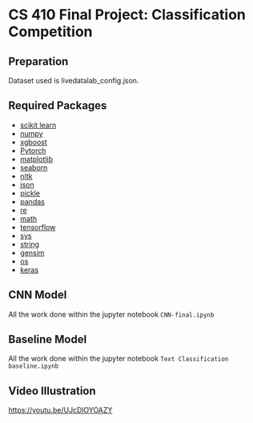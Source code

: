 # CS 410 Final Project:  Classification Competition
## Preparation 
Dataset used is livedatalab_config.json.


## Required Packages
* [scikit learn](http://scikit-learn.org/stable/index.html)
* [numpy](https://numpy.org/)
* [xgboost](https://xgboost.readthedocs.io/en/latest/python/)
* [Pytorch](https://pytorch.org/)
* [matplotlib](https://matplotlib.org/)
* [seaborn](https://seaborn.pydata.org/)
* [nltk](https://www.nltk.org/api/nltk.html)
* [json](https://docs.python.org/3/library/json.html)
* [pickle](https://docs.python.org/3/library/pickle.html)
* [pandas](https://pandas.pydata.org/)
* [re](https://docs.python.org/3/library/re.html)
* [math](https://docs.python.org/3/library/math.html)
* [tensorflow](https://www.tensorflow.org/api_docs/python/tf)
* [sys](https://docs.python.org/3/library/sys.html)
* [string](https://docs.python.org/3/library/string.html?highlight=string#module-string)
* [gensim](https://pypi.org/project/gensim/)
* [os](https://docs.python.org/3/library/os.html?highlight=os#module-os)
* [keras](https://pypi.org/project/Keras/)

## CNN Model
All the work done within the jupyter notebook `CNN-final.ipynb`

## Baseline Model
All the work done within the jupyter notebook `Text Classification baseline.ipynb`

## Video Illustration
https://youtu.be/UJcDlOYOAZY
